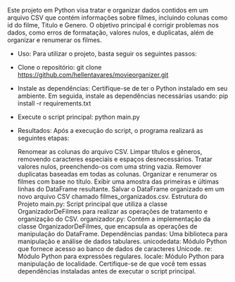 Este projeto em Python visa tratar e organizar dados contidos em um arquivo CSV que contém informações sobre filmes, incluindo colunas como id do filme, Titulo e Genero. O objetivo principal é corrigir problemas nos dados, como erros de formatação, valores nulos, e duplicatas, além de organizar e renumerar os filmes.

- Uso:
  Para utilizar o projeto, basta seguir os seguintes passos:

- Clone o repositório:
  git clone https://github.com/hellentavares/movieorganizer.git
  
- Instale as dependências:
  Certifique-se de ter o Python instalado em seu ambiente. Em seguida, instale as dependências necessárias usando:
  pip install -r requirements.txt

  
- Execute o script principal:
  python main.py

  
- Resultados:
  Após a execução do script, o programa realizará as seguintes etapas:

  Renomear as colunas do arquivo CSV.
  Limpar títulos e gêneros, removendo caracteres especiais e espaços desnecessários.
  Tratar valores nulos, preenchendo-os com uma string vazia.
  Remover duplicatas baseadas em todas as colunas.
  Organizar e renumerar os filmes com base no título.
  Exibir uma amostra das primeiras e últimas linhas do DataFrame resultante.
  Salvar o DataFrame organizado em um novo arquivo CSV chamado filmes_organizados.csv.
  Estrutura do Projeto
  main.py: Script principal que utiliza a classe OrganizadorDeFilmes para realizar as operações de tratamento e organização do CSV.
  organizador.py: Contém a implementação da classe OrganizadorDeFilmes, que encapsula as operações de manipulação do DataFrame.
  Dependências
  pandas: Uma biblioteca para manipulação e análise de dados tabulares.
  unicodedata: Módulo Python que fornece acesso ao banco de dados de caracteres Unicode.
  re: Módulo Python para expressões regulares.
  locale: Módulo Python para manipulação de localidade.
  Certifique-se de que você tem essas dependências instaladas antes de executar o script principal.
